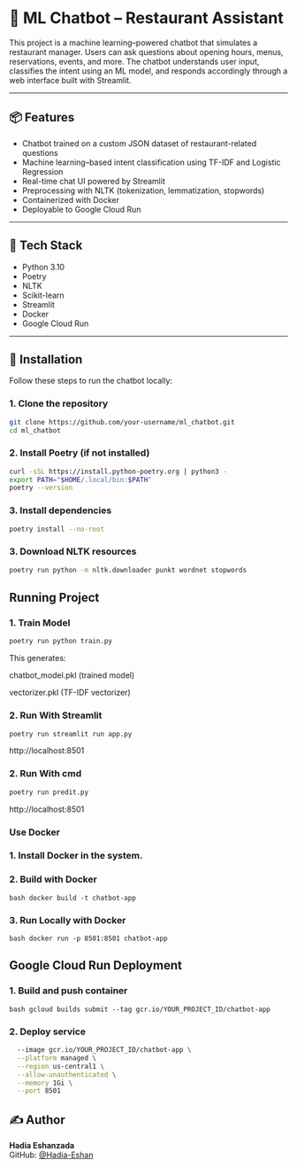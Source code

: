 # 🤖 ML Chatbot – Restaurant Assistant

This project is a machine learning–powered chatbot that simulates a restaurant manager. Users can ask questions about opening hours, menus, reservations, events, and more. The chatbot understands user input, classifies the intent using an ML model, and responds accordingly through a web interface built with Streamlit.

---

## 📦 Features

- Chatbot trained on a custom JSON dataset of restaurant-related questions
- Machine learning–based intent classification using TF-IDF and Logistic Regression
- Real-time chat UI powered by Streamlit
- Preprocessing with NLTK (tokenization, lemmatization, stopwords)
- Containerized with Docker
- Deployable to Google Cloud Run

---

## 🧱 Tech Stack

- Python 3.10
- Poetry
- NLTK
- Scikit-learn
- Streamlit
- Docker
- Google Cloud Run

---

## 🚀 Installation

Follow these steps to run the chatbot locally:

### 1. Clone the repository

```bash
git clone https://github.com/your-username/ml_chatbot.git
cd ml_chatbot
```
### 2. Install Poetry (if not installed)
```bash
curl -sSL https://install.python-poetry.org | python3 -
export PATH="$HOME/.local/bin:$PATH"
poetry --version
```

### 3.  Install dependencies
```bash 
poetry install --no-root
```

### 3.  Download NLTK resources
```bash 
poetry run python -m nltk.downloader punkt wordnet stopwords
```

## Running Project

### 1. Train Model
```bash
poetry run python train.py
```
This generates:

chatbot_model.pkl (trained model)

vectorizer.pkl (TF-IDF vectorizer)

### 2. Run With Streamlit
```bash
poetry run streamlit run app.py
```
http://localhost:8501

### 2. Run With cmd
```bash
poetry run predit.py
```
http://localhost:8501


### Use Docker
### 1. Install Docker in the system.
### 2. Build with Docker
```bash docker build -t chatbot-app```
### 3. Run Locally with Docker
```bash docker run -p 8501:8501 chatbot-app```


## Google Cloud Run Deployment
### 1. Build and push container
```bash gcloud builds submit --tag gcr.io/YOUR_PROJECT_ID/chatbot-app```
### 2. Deploy service
```bash gcloud run deploy chatbot-app \
  --image gcr.io/YOUR_PROJECT_ID/chatbot-app \
  --platform managed \
  --region us-central1 \
  --allow-unauthenticated \
  --memory 1Gi \
  --port 8501
```

## ✍️ Author
**Hadia Eshanzada**  
GitHub: [@Hadia-Eshan](https://github.com/Hadia-Eshan)

